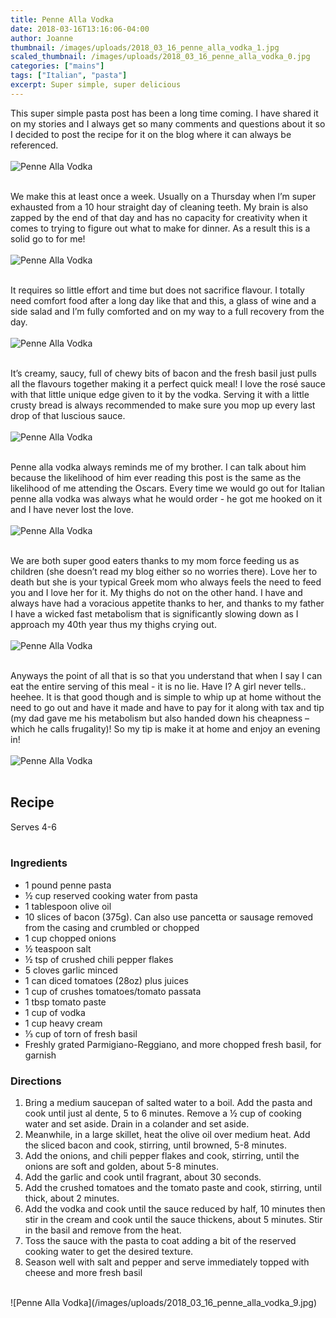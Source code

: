 ```yaml
---
title: Penne Alla Vodka
date: 2018-03-16T13:16:06-04:00
author: Joanne
thumbnail: /images/uploads/2018_03_16_penne_alla_vodka_1.jpg
scaled_thumbnail: /images/uploads/2018_03_16_penne_alla_vodka_0.jpg
categories: ["mains"]
tags: ["Italian", "pasta"]
excerpt: Super simple, super delicious
---
```


This super simple pasta post has been a long time coming.  I have shared it on my stories and I always get so many comments and questions about it so I decided to post the recipe for it on the blog where it can always be referenced.
</br>
</br>
![Penne Alla Vodka](/images/uploads/2018_03_16_penne_alla_vodka_2.jpg)
</br>
</br>

We make this at least once a week. Usually on a Thursday when I’m super exhausted from a 10 hour straight day of cleaning teeth. My brain is also zapped by the end of that day and has no capacity for creativity when it comes to trying to figure out what to make for dinner. As a result this is a solid go to for me!
</br>
</br>
![Penne Alla Vodka](/images/uploads/2018_03_16_penne_alla_vodka_3.jpg)
</br>
</br>

It requires so little effort and time but does not sacrifice flavour.  I totally need comfort food after a long day like that and this, a glass of wine and a side salad and I’m fully comforted and on my way to a full recovery from the day.
</br>
</br>
![Penne Alla Vodka](/images/uploads/2018_03_16_penne_alla_vodka_4.jpg)
</br>
</br>

It’s creamy, saucy, full of chewy bits of bacon and the fresh basil just pulls all the flavours together making it a perfect quick meal! I love the rosé sauce with that little unique edge given to it by the vodka. Serving it with a little crusty bread is always recommended to make sure you mop up every last drop of that luscious sauce.
</br>
</br>
![Penne Alla Vodka](/images/uploads/2018_03_16_penne_alla_vodka_5.jpg)
</br>
</br>

Penne alla vodka always reminds me of my brother. I can talk about him because the likelihood of him ever reading this post is the same as the likelihood of me attending the Oscars. Every time we would go out for Italian penne alla vodka was always what he would order - he got me hooked on it and I have never lost the love.
</br>
</br>
![Penne Alla Vodka](/images/uploads/2018_03_16_penne_alla_vodka_6.jpg)
</br>
</br>

We are both super good eaters thanks to my mom force feeding us as children (she doesn’t read my blog either so no worries there). Love her to death but she is your typical Greek mom who always feels the need to feed you and I love her for it. My thighs do not on the other hand. I have and always have had a voracious appetite thanks to her, and thanks to my father I have a wicked fast metabolism that is significantly slowing down as I approach my 40th year thus my thighs crying out.
</br>
</br>
![Penne Alla Vodka](/images/uploads/2018_03_16_penne_alla_vodka_7.jpg)
</br>
</br>

Anyways the point of all that is so that you understand that when I say I can eat the entire serving of this meal - it is no lie. Have I? A girl never tells.. heehee. It is that good though and is simple to whip up at home without the need to go out and have it made and have to pay for it along with tax and tip (my dad gave me his metabolism but also handed down his cheapness – which he calls frugality)! So my tip is make it at home and enjoy an evening in!
</br>
</br>
![Penne Alla Vodka](/images/uploads/2018_03_16_penne_alla_vodka_8.jpg)
</br>
</br>

## Recipe
Serves 4-6
</br>
</br>

### Ingredients

* <span itemprop="ingredients"> 1 pound penne pasta</span>
* <span itemprop="ingredients"> &frac12; cup reserved cooking water from pasta </span>
* <span itemprop="ingredients"> 1 tablespoon olive oil</span>
* <span itemprop="ingredients"> 10 slices of bacon (375g). Can also use pancetta or sausage removed from the casing and crumbled or chopped</span>
* <span itemprop="ingredients"> 1 cup chopped onions </span>
* <span itemprop="ingredients"> &frac12; teaspoon salt</span>
* <span itemprop="ingredients"> &frac12; tsp of crushed chili pepper flakes</span>
* <span itemprop="ingredients"> 5 cloves garlic minced </span>
* <span itemprop="ingredients"> 1 can diced tomatoes (28oz) plus juices</span>
* <span itemprop="ingredients"> 1 cup of crushes tomatoes/tomato passata</span>
* <span itemprop="ingredients"> 1 tbsp tomato paste </span>
* <span itemprop="ingredients"> 1 cup of vodka</span>
* <span itemprop="ingredients"> 1 cup heavy cream</span>
* <span itemprop="ingredients"> &frac13; cup of torn of fresh basil </span>
* <span itemprop="ingredients"> Freshly grated Parmigiano-Reggiano, and more chopped fresh basil, for garnish</span>

### Directions

1. Bring a medium saucepan of salted water to a boil. Add the pasta and cook until just al dente, 5 to 6 minutes. Remove a &frac12; cup of cooking water and set aside. Drain in a colander and set aside. 
2. Meanwhile, in a large skillet, heat the olive oil over medium heat. Add the sliced bacon and cook, stirring, until browned, 5-8 minutes. 
3. Add the onions, and chili pepper flakes and cook, stirring, until the onions are soft and golden, about 5-8 minutes. 
4. Add the garlic and cook until fragrant, about 30 seconds. 
5. Add the crushed tomatoes and the tomato paste and cook, stirring, until thick, about 2 minutes. 
6. Add the vodka and cook until the sauce reduced by half, 10 minutes then stir in the cream and cook until the sauce thickens, about 5 minutes. Stir in the basil and remove from the heat.
7. Toss the sauce with the pasta to coat adding a bit of the reserved cooking water to get the desired texture. 
8. Season well with salt and pepper and serve immediately topped with cheese and more fresh basil 

</br>
![Penne Alla Vodka](/images/uploads/2018_03_16_penne_alla_vodka_9.jpg)
